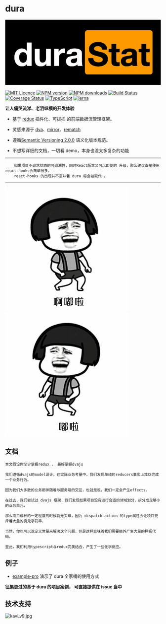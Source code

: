 # dura

<p align="center">
    <img src="image/logo.png">
</p>

[![MIT Licence](https://badges.frapsoft.com/os/mit/mit.svg?v=103)](https://opensource.org/licenses/mit-license.php)
[![NPM version](https://img.shields.io/npm/v/@dura/plus.svg?style=flat)](https://www.npmjs.com/settings/dura/packages)
[![NPM downloads](http://img.shields.io/npm/dm/@dura/core.svg?style=flat)](https://www.npmjs.com/package/@dura/plus)
[![Build Status](https://travis-ci.org/ityuany/dura.svg?branch=master)](https://travis-ci.org/ityuany/dura)
[![Coverage Status](https://coveralls.io/repos/github/ityuany/dura/badge.svg?branch=v2.x)](https://coveralls.io/github/ityuany/dura)
[![TypeScript](https://badges.frapsoft.com/typescript/version/typescript-next.svg?v=101)](https://github.com/ellerbrock/typescript-badges/)
[![lerna](https://img.shields.io/badge/maintained%20with-lerna-cc00ff.svg)](https://lernajs.io/)

**让人痛哭流涕、老泪纵横的开发体验**

- 基于 [redux](https://github.com/reduxjs/redux) 插件化、可拔插 的前端数据流管理框架。

- 灵感来源于 [dva](https://github.com/dvajs/dva)、[mirror](https://github.com/mirrorjs/mirror)、[rematch](https://github.com/rematch/rematch)

- 遵循[Semantic Versioning 2.0.0](https://semver.org/lang/zh-CN/) 语义化版本规范。

- 不想写详细的文档，一切看 demo，本身也没太多复杂的功能

---

        如果项目不追求状态的可追溯性，同时React版本又可以即使的 升级，那么建议直接使用react-hooks会简单很多。
        react-hooks 的出现并不意味着 dura 将会被取代 。

---

![](https://github.com/CN-YUANYU/dura/blob/v2.x/image/timg-l.gif?raw=true) ![](https://github.com/CN-YUANYU/dura/blob/v2.x/image/timg-r.gif?raw=true)

## 文档

    本文假设你至少掌握redux ， 最好掌握dvajs

    我们遵循dvajs的model设计，在实际业务考量中，我们发现单纯的reducers事实上难以完成一个业务行为。

    因为我们大多数的业务都伴随着与服务端的交互，也就是说，我们一定会产生effects。

    在过去，我们尝试过 dvajs 框架，我们发现如果项目没有进行合适的领域划分，拆分成足够小的业务单元，

    那么项目成长的一定程度的时候将是灾难，因为 dispatch action 的type属性会让项目充斥着大量的魔鬼字符串，

    当然，你也可以说定义常量来解决这个问题，但是这样意味着我们需要额外产生大量的样板代码。

    至此，我们利用typescript与redux完美结合，产生了一些化学反应。

## 例子

- [example-pro](https://github.com/CN-YUANYU/dura/tree/master/packages/example-pro) 演示了 dura 全家桶的使用方式

**征集更过的基于 dura 的项目案例， 可直接提供在 issue 当中**

## 技术支持

![kavLv9.jpg](https://s2.ax1x.com/2019/02/11/kavLv9.jpg)
